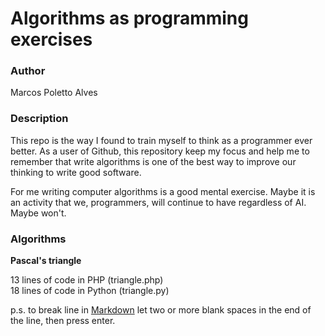 # Algorithms as programming exercises

### Author

Marcos Poletto Alves

### Description

This repo is the way I found to train myself to think as a programmer ever better. As a user of Github, this repository keep my focus and help me to remember that write algorithms is one of the best way to improve our thinking to write good software.

For me writing computer algorithms is a good mental exercise. Maybe it is an activity that we, programmers, will continue to have regardless of AI. Maybe won't.

### Algorithms

**Pascal's triangle**

13 lines of code in PHP (triangle.php)  
18 lines of code in Python (triangle.py)  

p.s. to break line in [Markdown](https://www.markdownguide.org/basic-syntax/#line-breaks) let two or more blank spaces in the end of the line, then press enter.
